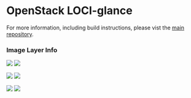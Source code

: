 # OpenStack LOCI-glance

For more information, including build instructions, please vist the [main repository](https://github.com/openstack/loci).

### Image Layer Info
[![](https://images.microbadger.com/badges/version/yaodu/glance:latest.svg)](https://microbadger.com/images/yaodu/glance:latest "yaodu/glance:latest") [![](https://images.microbadger.com/badges/image/yaodu/glance:latest.svg)](https://microbadger.com/images/yaodu/glance:latest "yaodu/glance:latest")

[![](https://images.microbadger.com/badges/version/yaodu/glance:ubuntu.svg)](https://microbadger.com/images/yaodu/glance:ubuntu "yaodu/glance:ubuntu") [![](https://images.microbadger.com/badges/image/yaodu/glance:ubuntu.svg)](https://microbadger.com/images/yaodu/glance:ubuntu "yaodu/glance:ubuntu")

[![](https://images.microbadger.com/badges/version/yaodu/glance:centos.svg)](https://microbadger.com/images/yaodu/glance:centos "yaodu/glance:centos") [![](https://images.microbadger.com/badges/image/yaodu/glance:centos.svg)](https://microbadger.com/images/yaodu/glance:centos "yaodu/glance:centos")
